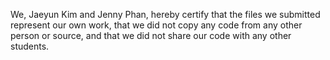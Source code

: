 We, Jaeyun Kim and Jenny Phan, hereby certify that the files we submitted represent our own work, that we did not copy any code from any other person or source, and that we did not share our code with any other students.

